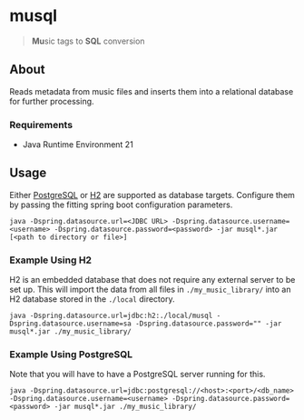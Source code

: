 # musql

> **Mu**sic tags to **SQL** conversion

## About

Reads metadata from music files and inserts them into a relational database for further processing.

### Requirements

- Java Runtime Environment 21

## Usage

Either [PostgreSQL](https://www.postgresql.org/) or [H2](https://h2database.com/html/main.html) are supported as
database targets. Configure them by passing the fitting spring boot configuration parameters.

`java -Dspring.datasource.url=<JDBC URL> -Dspring.datasource.username=<username> -Dspring.datasource.password=<password> -jar musql*.jar [<path to directory or file>]`

### Example Using H2

H2 is an embedded database that does not require any external server to be set up.
This will import the data from all files in `./my_music_library/` into an H2 database stored in the `./local` directory.

`java -Dspring.datasource.url=jdbc:h2:./local/musql -Dspring.datasource.username=sa -Dspring.datasource.password="" -jar musql*.jar ./my_music_library/`

### Example Using PostgreSQL

Note that you will have to have a PostgreSQL server running for this.

`java -Dspring.datasource.url=jdbc:postgresql://<host>:<port>/<db_name> -Dspring.datasource.username=<username> -Dspring.datasource.password=<password> -jar musql*.jar ./my_music_library/`
